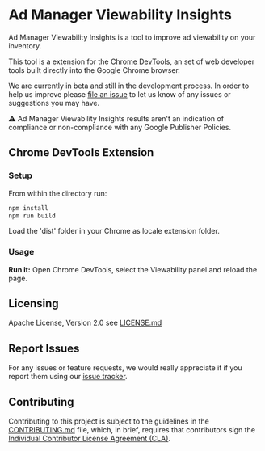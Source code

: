 # Ad Manager Viewability Insights

Ad Manager Viewability Insights is a tool to improve ad viewability on your inventory.

This tool is a extension for the [Chrome DevTools](https://developer.chrome.com/docs/devtools/), an set of web developer tools built directly into the Google Chrome browser.

We are currently in beta and still in the development process. In order to help us improve please [file an issue](https://github.com/googleads/googleads-viewability-insights-extension/issues) to let us know of any issues or suggestions you may have.

⚠️ Ad Manager Viewability Insights results aren't an indication of compliance or non-compliance with any Google Publisher Policies.

## Chrome DevTools Extension

### Setup

From within the directory run:

```sh
npm install
npm run build
```

Load the 'dist' folder in your Chrome as locale extension folder.

### Usage

**Run it:** Open Chrome DevTools, select the Viewability panel and reload the page.

## Licensing

Apache License, Version 2.0 see [LICENSE.md](LICENSE.md)

## Report Issues

For any issues or feature requests, we would really appreciate it if you report
them using our [issue tracker](https://github.com/googleads/googleads-viewability-insights-extension/issues).

## Contributing

Contributing to this project is subject to the guidelines in the
[CONTRIBUTING.md](CONTRIBUTING.md) file, which, in brief, requires that
contributors sign the [Individual Contributor License Agreement (CLA)][1].

[1]: https://cla.developers.google.com/
